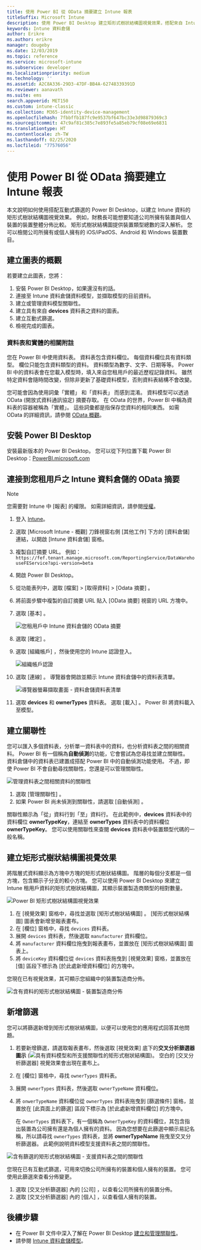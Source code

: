 ```yaml
---
title: 使用 Power BI 從 OData 摘要建立 Intune 報表
titleSuffix: Microsoft Intune
description: 使用 Power BI Desktop 建立矩形式樹狀結構圖視覺效果，搭配來自 Intune 資料倉儲 API 的互動式篩選。
keywords: Intune 資料倉儲
author: Erikre
ms.author: erikre
manager: dougeby
ms.date: 12/03/2019
ms.topic: reference
ms.service: microsoft-intune
ms.subservice: developer
ms.localizationpriority: medium
ms.technology: ''
ms.assetid: A2C8A336-29D3-47DF-BB4A-62748339391D
ms.reviewer: aanavath
ms.suite: ems
search.appverid: MET150
ms.custom: intune-classic
ms.collection: M365-identity-device-management
ms.openlocfilehash: 7fbbffb187fc9e9537bf647bc33e3d98879369c3
ms.sourcegitcommit: 47c9af81c385c7e893fe5a85eb79cf08e69e6831
ms.translationtype: HT
ms.contentlocale: zh-TW
ms.lasthandoff: 02/25/2020
ms.locfileid: "77576056"
---
```

# <a name="create-an-intune-report-from-the-odata-feed-with-power-bi"></a>使用 Power BI 從 OData 摘要建立 Intune 報表

本文說明如何使用搭配互動式篩選的 Power BI Desktop，以建立 Intune 資料的矩形式樹狀結構圖視覺效果。 例如，財務長可能想要知道公司所擁有裝置與個人裝置的裝置整體分佈比較。 矩形式樹狀結構圖提供裝置類型總數的深入解析。 您可以檢閱公司所擁有或個人擁有的 iOS/iPadOS、Android 和 Windows 裝置數目。

## <a name="overview-of-creating-the-chart"></a>建立圖表的概觀

若要建立此圖表，您將：
1. 安裝 Power BI Desktop，如果還沒有的話。
2. 連接至 Intune 資料倉儲資料模型，並擷取模型的目前資料。
3. 建立或管理資料模型關聯性。
4. 建立具有來自 **devices** 資料表之資料的圖表。
5. 建立互動式篩選。
6. 檢視完成的圖表。

### <a name="a-note-about-tables-and-entities"></a>資料表和實體的相關附註

您在 Power BI 中使用資料表。 資料表包含資料欄位。 每個資料欄位具有資料類型。 欄位只能包含資料類型的資料。 資料類型為數字、文字、日期等等。 Power BI 中的資料表會在您載入模型時，填入來自您租用戶的最近歷程記錄資料。 雖然特定資料會隨時間改變，但除非更新了基礎資料模型，否則資料表結構不會改變。

您可能會因為使用詞彙「實體」  和「資料表」  而感到混淆。 資料模型可以透過 OData (開放式資料通訊協定) 摘要存取。 在 OData 的世界，Power BI 中稱為資料表的容器被稱為「實體」。 這些詞彙都是指保存您資料的相同東西。 如需 OData 的詳細資訊，請參閱 [OData 概觀](/odata/overview)。

## <a name="install-power-bi-desktop"></a>安裝 Power BI Desktop

安裝最新版本的 Power BI Desktop。 您可以從下列位置下載 Power BI Desktop：[PowerBI.microsoft.com](https://powerbi.microsoft.com/desktop)

## <a name="connect-to-the-odata-feed-for-the-intune-data-warehouse-for-your-tenant"></a>連接到您租用戶之 Intune 資料倉儲的 OData 摘要

> [!Note]  
> 您需要對 Intune 中 [報表]  的權限。 如需詳細資訊，請參閱[授權](../reports-api-url.md)。

1. 登入 [Intune](https://go.microsoft.com/fwlink/?linkid=2090973)。
2. 選取 [Microsoft Intune - 概觀]  刀鋒視窗右側 [其他工作]  下方的 [資料倉儲] 連結，以開啟 [Intune 資料倉儲]  窗格。
3. 複製自訂摘要 URL。 例如：`https://fef.tenant.manage.microsoft.com/ReportingService/DataWarehouseFEService?api-version=beta`
4. 開啟 Power BI Desktop。
5. 從功能表列中，選取 [檔案]   > [取得資料]   > [Odata 摘要]  。
6. 將前面步驟中複製的自訂摘要 URL 貼入 [OData 摘要]  視窗的 URL 方塊中。
7. 選取 [基本]  。

    ![您租用戶中 Intune 資料倉儲的 OData 摘要](./media/reports-proc-create-with-odata/reports-create-01-odatafeed.png)

8. 選取 [確定]  。
9. 選取 [組織帳戶]  ，然後使用您的 Intune 認證登入。

    ![組織帳戶認證](./media/reports-proc-create-with-odata/reports-create-02-org-account.png)

10. 選取 [連線]  。 導覽器會開啟並顯示 Intune 資料倉儲中的資料表清單。

    ![導覽器螢幕擷取畫面 - 資料倉儲資料表清單](./media/reports-proc-create-with-odata/reports-create-02-loadentities.png)

11. 選取 **devices** 和 **ownerTypes** 資料表。  選取 [載入]  。 Power BI 將資料載入至模型。

## <a name="create-a-relationship"></a>建立關聯性

您可以匯入多個資料表，分析單一資料表中的資料，也分析資料表之間的相關資料。 Power BI 有一個稱為**自動偵測**的功能，它會嘗試為您尋找並建立關聯性。 資料倉儲中的資料表已建置成搭配 Power BI 中的自動偵測功能使用。 不過，即使 Power BI 不會自動尋找關聯性，您還是可以管理關聯性。

![管理資料表之間相關資料的關聯性](./media/reports-proc-create-with-odata/reports-create-03-managerelationships.png)

1. 選取 [管理關聯性]  。
2. 如果 Power BI 尚未偵測到關聯性，請選取 [自動偵測]  。

關聯性顯示為「從」資料行到「至」資料行。 在此範例中，**devices** 資料表中的資料欄位 **ownerTypeKey**，連結至 **ownerTypes** 資料表中的資料欄位 **ownerTypeKey**。 您可以使用關聯性來查閱 **devices** 資料表中裝置類型代碼的一般名稱。

## <a name="create-a-treemap-visualization"></a>建立矩形式樹狀結構圖視覺效果

將階層式資料顯示為方塊中方塊的矩形式樹狀結構圖。 階層的每個分支都是一個方塊，包含顯示子分支的較小方塊。 您可以使用 Power BI Desktop 來建立 Intune 租用戶資料的矩形式樹狀結構圖，其顯示裝置製造商類型的相對數量。

![Power BI 矩形式樹狀結構圖視覺效果](./media/reports-proc-create-with-odata/reports-create-03-treemap.png)

1. 在 [視覺效果]  窗格中，尋找並選取 [矩形式樹狀結構圖]  。 [矩形式樹狀結構圖]  圖表會新增至報表畫布。
2. 在 [欄位]  窗格中，尋找 `devices` 資料表。
3. 展開 `devices` 資料表，然後選取 `manufacturer` 資料欄位。
4. 將 `manufacturer` 資料欄位拖曳到報表畫布，並置放在 [矩形式樹狀結構圖]  圖表上。
5. 將 `deviceKey` 資料欄位從 `devices` 資料表拖曳到 [視覺效果]  窗格，並置放在 [值]  區段下標示為 [於此處新增資料欄位]  的方塊中。  

您現在已有視覺效果，其可顯示您組織中的裝置製造商分佈。

![含有資料的矩形式樹狀結構圖 - 裝置製造商分佈](./media/reports-proc-create-with-odata/reports-create-06-treemapwdata.png)

## <a name="add-a-filter"></a>新增篩選

您可以將篩選新增到矩形式樹狀結構圖，以便可以使用您的應用程式回答其他問題。

1. 若要新增篩選，請選取報表畫布，然後選取 [視覺效果]  底下的**交叉分析篩選器圖示** (![具有資料模型和所支援關聯性的矩形式樹狀結構圖](./media/reports-proc-create-with-odata/reports-create-slicer.png))。 空白的 [交叉分析篩選器]  視覺效果會出現在畫布上。
2. 在 [欄位]  窗格中，尋找 `ownerTypes` 資料表。
3. 展開 `ownerTypes` 資料表，然後選取 `ownerTypeName` 資料欄位。
4. 將 `onwerTypeName` 資料欄位從 `ownerTypes` 資料表拖曳到 [篩選條件]  窗格，並置放在 [此頁面上的篩選]  區段下標示為 [於此處新增資料欄位]  的方塊中。  

   在 `OwnerTypes` 資料表下，有一個稱為 `OwnerTypeKey` 的資料欄位，其包含指出裝置為公司擁有還是為個人擁有的資料。 因為您想要在此篩選中顯示易記名稱，所以請尋找 `ownerTypes` 資料表，並將 **ownerTypeName** 拖曳至交叉分析篩選器。 此範例說明資料模型支援資料表之間的關聯性。

![含有篩選的矩形式樹狀結構圖 - 支援資料表之間的關聯性](./media/reports-proc-create-with-odata/reports-create-08_ownertype.png)

您現在已有互動式篩選，可用來切換公司所擁有的裝置和個人擁有的裝置。 您可使用此篩選來查看分佈變更。

1. 選取 [交叉分析篩選器] 內的 [公司]  ，以查看公司所擁有的裝置分佈。
2. 選取 [交叉分析篩選器] 內的 [個人]  ，以查看個人擁有的裝置。

## <a name="next-steps"></a>後續步驟

- 在 Power BI 文件中深入了解在 Power BI Desktop [建立和管理關聯性](https://powerbi.microsoft.com/documentation/powerbi-desktop-create-and-manage-relationships/)。
- 請參閱 [Intune 資料倉儲模型](reports-ref-data-model.md)。
